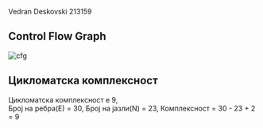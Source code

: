 Vedran Deskovski 213159

## Control Flow Graph
![cfg](https://github.com/Vedran-D/SI_2023_lab2_213159/assets/61386261/b52ef8bf-85c7-4303-aa34-cf5d88c77113)
## Цикломатска комплексност

Цикломатска комплексност е 9, <br>
Број на ребра(Е) = 30, 
Број на јазли(N) = 23, 
Комплексност = 30 - 23 + 2 = 9
